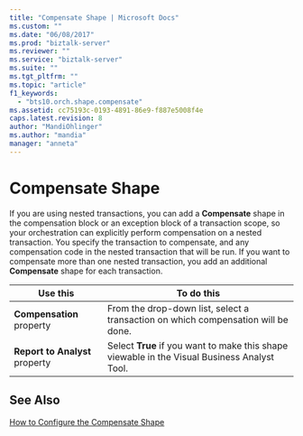 ```yaml
---
title: "Compensate Shape | Microsoft Docs"
ms.custom: ""
ms.date: "06/08/2017"
ms.prod: "biztalk-server"
ms.reviewer: ""
ms.service: "biztalk-server"
ms.suite: ""
ms.tgt_pltfrm: ""
ms.topic: "article"
f1_keywords: 
  - "bts10.orch.shape.compensate"
ms.assetid: cc75193c-0193-4891-86e9-f887e5008f4e
caps.latest.revision: 8
author: "MandiOhlinger"
ms.author: "mandia"
manager: "anneta"
---
```

# Compensate Shape
If you are using nested transactions, you can add a **Compensate** shape in the compensation block or an exception block of a transaction scope, so your orchestration can explicitly perform compensation on a nested transaction. You specify the transaction to compensate, and any compensation code in the nested transaction that will be run. If you want to compensate more than one nested transaction, you add an additional **Compensate** shape for each transaction.  
  
|Use this|To do this|  
|--------------|----------------|  
|**Compensation** property|From the drop-down list, select a transaction on which compensation will be done.|  
|**Report to Analyst** property|Select **True** if you want to make this shape viewable in the Visual Business Analyst Tool.|  
  
## See Also  
 [How to Configure the Compensate Shape](../core/how-to-configure-the-compensate-shape.md)